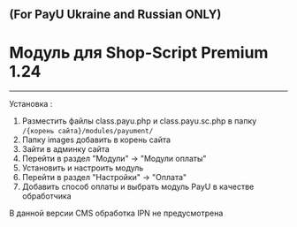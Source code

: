 (For PayU Ukraine and Russian ONLY)
-------

Модуль для Shop-Script Premium 1.24 
==========


-------


Установка : 

1. Разместить файлы class.payu.php и class.payu.sc.php в папку `/{корень сайта}/modules/payument/`
2. Папку images добавить в корень сайта
3. Зайти в админку сайта
4. Перейти в раздел "Модули" -> "Модули оплаты"
5. Установить и настроить модуль
6. Перейти в раздел "Настройки" -> "Оплата" 
7. Добавить способ оплаты и выбрать модуль PayU в качестве обработчика

В данной версии CMS обработка IPN не предусмотрена